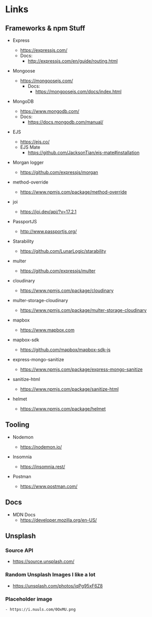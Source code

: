 # Links

## Frameworks & npm Stuff

-   Express
    -   https://expressjs.com/
    -   Docs:
        -   http://expressjs.com/en/guide/routing.html
-   Mongoose

    -   https://mongoosejs.com/
        -   Docs:
            -   https://mongoosejs.com/docs/index.html

-   MongoDB

    -   https://www.mongodb.com/
    -   Docs:
        -   https://docs.mongodb.com/manual/

-   EJS

    -   https://ejs.co/
    -   EJS Mate
        -   https://github.com/JacksonTian/ejs-mate#installation

-   Morgan logger

    -   https://github.com/expressjs/morgan

-   method-override

    -   https://www.npmjs.com/package/method-override

-   joi

    -   https://joi.dev/api/?v=17.2.1

-   PassportJS

    -   http://www.passportjs.org/

-   Starability

    -   https://github.com/LunarLogic/starability

-   multer

    -   https://github.com/expressjs/multer

-   cloudinary

    -   https://www.npmjs.com/package/cloudinary

-   multer-storage-cloudinary

    -   https://www.npmjs.com/package/multer-storage-cloudinary

-   mapbox

    -   https://www.mapbox.com

-   mapbox-sdk

    -   https://github.com/mapbox/mapbox-sdk-js

-   express-mongo-sanitize

    -   https://www.npmjs.com/package/express-mongo-sanitize

-   sanitize-html

    -   https://www.npmjs.com/package/sanitize-html

-   helmet

    -   https://www.npmjs.com/package/helmet

## Tooling

-   Nodemon

    -   https://nodemon.io/

-   Insomnia

    -   https://insomnia.rest/

-   Postman

    -   https://www.postman.com/

## Docs

-   MDN Docs
    -   https://developer.mozilla.org/en-US/

## Unsplash

### Source API

-   https://source.unsplash.com/

### Random Unsplash Images I like a lot

-   https://unsplash.com/photos/iqPg95xF6Z8

### Placeholder image

    - https://i.nuuls.com/0OxMU.png
